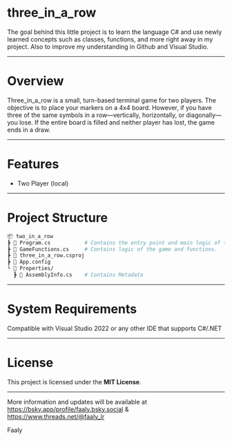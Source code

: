 # three_in_a_row
The goal behind this little project is to learn the language C# and use newly learned concepts such as classes, functions, and more right away in my project. 
Also to improve my understanding in Github and Visual Studio.

---

# Overview
Three_in_a_row is a small, turn-based terminal game for two players. The objective is to place your markers on a 4x4 board. However, if you have three of the same symbols in a row—vertically, horizontally, or diagonally—you lose. If the entire board is filled and neither player has lost, the game ends in a draw.

---

# Features
- Two Player (local)

---

# Project Structure
```makefile
📦 two_in_a_row
┣ 📜 Program.cs           # Contains the entry point and main logic of the program.
┣ 📜 GameFunctions.cs     # Contains logic of the game and functions.
┣ 📜 three_in_a_row.csproj
┣ 📜 App.config
└ 📂 Properties/
  ┣ 📜 AssemblyInfo.cs    # Contains Metadata
```
---

# System Requirements
Compatible with Visual Studio 2022 or any other IDE that supports C#/.NET

---

# License
This project is licensed under the **MIT License**.

---

More information and updates will be available at https://bsky.app/profile/faaly.bsky.social & https://www.threads.net/@faaly_lr

Faaly
